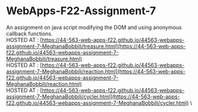 # WebApps-F22-Assignment-7
An assignment on java script modifying the DOM and using anonymous callback functions. \
HOSTED AT : [https://44-563-web-apps-f22.github.io/44563-webapps-assignment-7-MeghanaBobbili/treasure.html](https://44-563-web-apps-f22.github.io/44563-webapps-assignment-7-MeghanaBobbili/treasure.html) \
HOSTED AT : [https://44-563-web-apps-f22.github.io/44563-webapps-assignment-7-MeghanaBobbili/reaction.html](https://44-563-web-apps-f22.github.io/44563-webapps-assignment-7-MeghanaBobbili/reaction.html) \
HOSTED AT : [https://44-563-web-apps-f22.github.io/44563-webapps-assignment-7-MeghanaBobbili/cycler.html](https://44-563-web-apps-f22.github.io/44563-webapps-assignment-7-MeghanaBobbili/cycler.html) \
